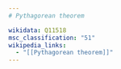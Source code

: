 ```yaml
---
# Pythagorean theorem

wikidata: Q11518
msc_classification: "51"
wikipedia_links:
  - "[[Pythagorean theorem]]"
---
```

